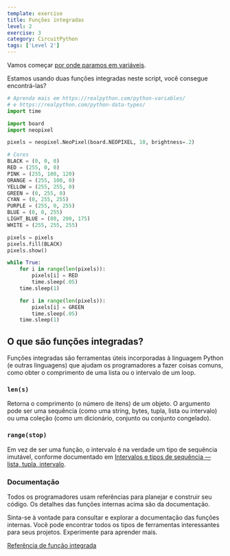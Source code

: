 ```yaml
---
template: exercise
title: Funções integradas
level: 2
exercise: 3
category: CircuitPython
tags: ['Level 2']
---
```


Vamos começar [por onde paramos em variáveis](../L2-E1).

Estamos usando duas funções integradas neste script, você consegue encontrá-las?

```python
# Aprenda mais em https://realpython.com/python-variables/
# e https://realpython.com/python-data-types/
import time

import board
import neopixel

pixels = neopixel.NeoPixel(board.NEOPIXEL, 10, brightness=.2)

# Cores
BLACK = (0, 0, 0)
RED = (255, 0, 0)
PINK = (255, 100, 120)
ORANGE = (255, 100, 0)
YELLOW = (255, 255, 0)
GREEN = (0, 255, 0)
CYAN = (0, 255, 255)
PURPLE = (255, 0, 255)
BLUE = (0, 0, 255)
LIGHT_BLUE = (80, 200, 175)
WHITE = (255, 255, 255)

pixels = pixels
pixels.fill(BLACK)
pixels.show()

while True:
    for i in range(len(pixels)):
        pixels[i] = RED
        time.sleep(.05)
    time.sleep(1)

    for i in range(len(pixels)):
        pixels[i] = GREEN
        time.sleep(.05)
    time.sleep(1)

```

## O que são funções integradas?

Funções integradas são ferramentas úteis incorporadas à linguagem Python (e outras linguagens) que ajudam os programadores a fazer coisas comuns, como obter o comprimento de uma lista ou o intervalo de um loop.

### `len(s)`

Retorna o comprimento (o número de itens) de um objeto. O argumento pode ser uma sequência (como uma string, bytes, tupla, lista ou intervalo) ou uma coleção (como um dicionário, conjunto ou conjunto congelado).

### `range(stop)`

Em vez de ser uma função, o intervalo é na verdade um tipo de sequência imutável, conforme documentado em [Intervalos e tipos de sequência — lista, tupla, intervalo](https://docs.python.org/3/library/stdtypes.html#range).

### Documentação

Todos os programadores usam referências para planejar e construir seu código. Os detalhes das funções internas acima são da documentação.

Sinta-se à vontade para consultar e explorar a documentação das funções internas. Você pode encontrar todos os tipos de ferramentas interessantes para seus projetos. Experimente para aprender mais.

[Referência de função integrada](https://docs.python.org/3/library/functions.html)
